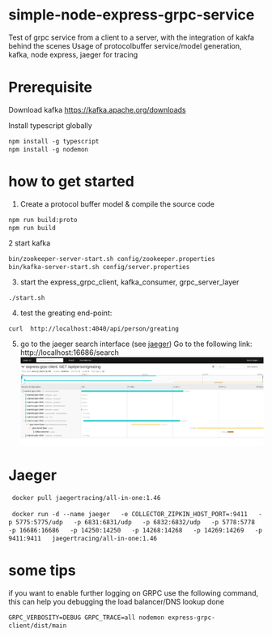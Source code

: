 # simple-node-express-grpc-service
Test of grpc service from a client to a server, with the integration of kakfa behind the scenes
Usage of protocolbuffer service/model generation, kafka, node express, jaeger for tracing


# Prerequisite
Download kafka
https://kafka.apache.org/downloads

Install typescript globally
```console
npm install -g typescript 
npm install -g nodemon
```

# how to get started
1. Create a protocol buffer model & compile the source code
```console
npm run build:proto
npm run build
```
2 start kafka
```console
bin/zookeeper-server-start.sh config/zookeeper.properties
bin/kafka-server-start.sh config/server.properties
```
3. start the express_grpc_client, kafka_consumer, grpc_server_layer 
```console
./start.sh
```
   
4. test the greating end-point: 
```console
curl  http://localhost:4040/api/person/greating
```

5. go to the jaeger search interface (see [jaeger](#jaeger))
Go to the following link: http://localhost:16686/search
 ![](jaeger_traces.png)


# Jaeger
```console
 docker pull jaegertracing/all-in-one:1.46

 docker run -d --name jaeger   -e COLLECTOR_ZIPKIN_HOST_PORT=:9411   -p 5775:5775/udp   -p 6831:6831/udp   -p 6832:6832/udp   -p 5778:5778   -p 16686:16686   -p 14250:14250   -p 14268:14268   -p 14269:14269   -p 9411:9411   jaegertracing/all-in-one:1.46
```

# some tips
if you want to enable further logging on GRPC use the following command, this can help you debugging the load balancer/DNS lookup done 
```console
GRPC_VERBOSITY=DEBUG GRPC_TRACE=all nodemon express-grpc-client/dist/main
```

